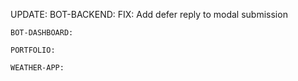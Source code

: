 UPDATE:
    BOT-BACKEND:
      FIX: Add defer reply to modal submission

    BOT-DASHBOARD:

    PORTFOLIO:

    WEATHER-APP:
